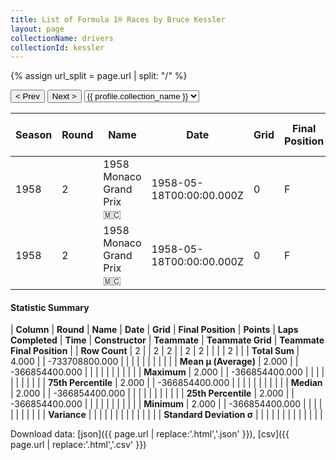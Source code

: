 ```yaml
---
title: List of Formula 1® Races by Bruce Kessler
layout: page
collectionName: drivers
collectionId: kessler
---
```


{% assign url_split = page.url | split: "/" %}
<div id="collection-navigation">
<button onclick="selector.options[selector.selectedIndex-1].value && (window.location = selector.options[selector.selectedIndex-1].value);">&lt; Prev</button>
<button onclick="selector.options[selector.selectedIndex+1].value && (window.location = selector.options[selector.selectedIndex+1].value);">Next &gt;</button>
<select id="selector" onchange="this.options[this.selectedIndex].value && (window.location = this.options[this.selectedIndex].value);">
  {% for collectionId in site.data[page.collectionName].refs %}
    {% if collectionId == page.collectionId %}
      {% assign selected = "selected" %}
    {% else %}
      {% assign selected = "" %}
    {% endif %}
    {% assign profile = site.data[page.collectionName][collectionId].profile %}
    <option value="/f1/{{ page.collectionName }}/{{ collectionId }}/{{ url_split[4] }}" {{ selected }}>{{ profile.collection_name }}</option>
  {% endfor %}
</select>
</div>

| Season | Round | Name | Date | Grid | Final Position | Points | Laps Completed | Time | Constructor | Teammate | Teammate Grid | Teammate Final Position |
|--|--|--|--|--|--|--|--|--|--|--|--|--|
| 1958 | 2 | 1958 Monaco Grand Prix 🇲🇨 | 1958-05-18T00:00:00.000Z | 0 | F | 0.0 | 0 |   | Connaught 🇬🇧 | [Paul Emery 🇬🇧](/f1/drivers/emery) | 0 | F |
| 1958 | 2 | 1958 Monaco Grand Prix 🇲🇨 | 1958-05-18T00:00:00.000Z | 0 | F | 0.0 | 0 |   | Connaught 🇬🇧 | [Bernie Ecclestone 🇬🇧](/f1/drivers/ecclestone) | 0 | F |

#### Statistic Summary

| **Column** | **Round** | **Name** | **Date** | **Grid** | **Final Position** | **Points** | **Laps Completed** | **Time** | **Constructor** | **Teammate** | **Teammate Grid** | **Teammate Final Position** |
| **Row Count** | 2 |  | 2 | 2 |  | 2 | 2 |  |  |  | 2 |  |
| **Total Sum** | 4.000 |  | -733708800.000 |  |  |  |  |  |  |  |  |  |
| **Mean μ (Average)** | 2.000 |  | -366854400.000 |  |  |  |  |  |  |  |  |  |
| **Maximum** | 2.000 |  | -366854400.000 |  |  |  |  |  |  |  |  |  |
| **75th Percentile** | 2.000 |  | -366854400.000 |  |  |  |  |  |  |  |  |  |
| **Median** | 2.000 |  | -366854400.000 |  |  |  |  |  |  |  |  |  |
| **25th Percentile** | 2.000 |  | -366854400.000 |  |  |  |  |  |  |  |  |  |
| **Minimum** | 2.000 |  | -366854400.000 |  |  |  |  |  |  |  |  |  |
| **Variance** |  |  |  |  |  |  |  |  |  |  |  |  |
| **Standard Deviation σ** |  |  |  |  |  |  |  |  |  |  |  |  |

Download data: [json]({{ page.url | replace:'.html','.json' }}), [csv]({{ page.url | replace:'.html','.csv' }})
